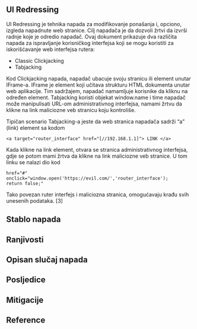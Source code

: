 ## UI Redressing

UI Redressing je tehnika napada za modifikovanje ponašanja i, opciono, izgleda napadnute web stranice. Cilj napadača je da dozvoli žrtvi da izvrši radnje koje je odredio napadač. Ovaj dokument prikazuje dva različita napada za ispravljanje korisničkog interfejsa koji se mogu koristiti za iskorišćavanje web interfejsa rutera:

- Classic Clickjacking
- Tabjacking

Kod Clickjacking napada, napadač ubacuje svoju stranicu ili element unutar IFrame-a. IFrame je element koji učitava strukturu HTML dokumenta unutar web aplikacije. Tim sadržajem, napadač namamljuje korisnike da kliknu na određen element. Tabjacking koristi objekat window.name i time napadač može manipulisati URL-om administrativnog interfejsa, namami žrtvu da klikne na link maliciozne veb stranicu koju kontroliše.

Tipičan scenario Tabjacking-a jeste da web stranica napadača sadrži “a” (link) element sa kodom

    <a target="router_interface" href="[//192.168.1.1]"> LINK </a>

Kada klikne na link element, otvara se stranica administrativnog interfejsa, gdje se potom mami žrtva da klikne na link maliciozne veb stranice. U tom linku se nalazi dio kod

    href="#"
    onclick="window.open('https://evil.com/','router_interface');
    return false;"

Tako povezan ruter interfejs i maliciozna stranica, omogućavaju krađu svih unesenih podataka. [3]

## Stablo napada

## Ranjivosti

## Opisan slučaj napada

## Posljedice

## Mitigacije

## Reference
